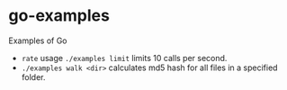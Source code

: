 # go-examples
Examples of Go
- `rate` usage `./examples limit` limits 10 calls per second.
- `./examples walk <dir>` calculates md5 hash for all files in a specified folder.

